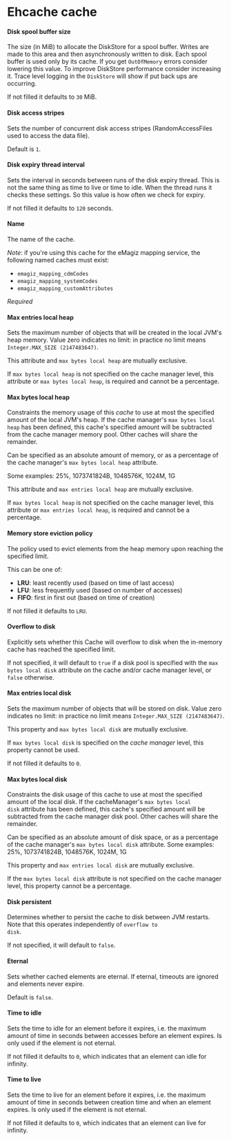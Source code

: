 # Ehcache cache
#### Disk spool buffer size
The size (in MiB) to allocate the DiskStore for a spool buffer. Writes are made to this area and then asynchronously written to disk. Each spool buffer is used only by its cache. If you get <code>OutOfMemory</code> errors consider lowering this value. To improve DiskStore performance consider increasing it. Trace level logging in the <code>DiskStore</code> will show if put back ups are occurring. 

If not filled it defaults to <code>30</code> MiB.

#### Disk access stripes
Sets the number of concurrent disk access stripes (RandomAccessFiles used to access the data file). 

Default is <code>1</code>.

#### Disk expiry thread interval
Sets the interval in seconds between runs of the disk expiry thread. This is not the same thing as time to live or time to idle. When the thread runs it checks these settings. So this value is how often we check for expiry. 

If not filled it defaults to <code>120</code> seconds.

#### Name
The name of the cache.

<i>Note</i>: if you're using this cache for the eMagiz mapping service, the following named caches must exist:
- <code>emagiz_mapping_cdmCodes</code>
- <code>emagiz_mapping_systemCodes</code>
- <code>emagiz_mapping_customAttributes</code>

<i>Required</i>

#### Max entries local heap
Sets the maximum number of objects that will be created in the local JVM's heap memory. Value zero indicates no limit: in practice no limit means <code>Integer.MAX_SIZE (2147483647)</code>. 

This attribute and <code>max bytes local heap</code> are mutually exclusive. 

If <code>max bytes local heap</code> is not specified on the cache manager level, this attribute or <code>max bytes local heap</code>, is required and cannot be a percentage.

#### Max bytes local heap
Constraints the memory usage of this <i>cache</i> to use at most the specified amount of the local JVM's heap. If the cache manager's <code>max bytes local heap</code> has been defined, this cache's specified amount will be subtracted from the cache manager memory pool. Other caches will share the remainder. 

Can be specified as an absolute amount of memory, or as a percentage of the cache manager's <code>max bytes local heap</code> attribute. 

Some examples: 25%, 1073741824B, 1048576K, 1024M, 1G 

This attribute and <code>max entries local heap</code> are mutually exclusive. 

If <code>max bytes local heap</code> is not specified on the cache manager level, this attribute or <code>max entries local heap</code>, is required and cannot be a percentage.

#### Memory store eviction policy
The policy used to evict elements from the heap memory upon reaching the specified limit.

This can be one of:
 - <b>LRU</b>: least recently used (based on time of last access) 
 - <b>LFU</b>: less frequently used (based on number of accesses) 
 - <b>FIFO</b>: first in first out (based on time of creation)

If not filled it defaults to <code>LRU</code>.

#### Overflow to disk
Explicitly sets whether this Cache will overflow to disk when the in-memory cache has reached the specified limit. 

If not specified, it will default to <code>true</code> if a disk pool is specified with the <code>max bytes local disk</code> attribute on the cache and/or cache manager level, or <code>false</code> otherwise.

#### Max entries local disk
Sets the maximum number of objects that will be stored on disk. Value zero indicates no limit: in practice no limit means <code>Integer.MAX_SIZE (2147483647)</code>. 

This property and <code>max bytes local disk</code> are mutually exclusive. 

If <code>max bytes local disk</code> is specified on the <i>cache manager</i> level, this property cannot be used. 

If not filled it defaults to <code>0</code>.

#### Max bytes local disk
Constraints the disk usage of this cache to use at most the specified amount of the local disk. If the cacheManager's <code>max bytes local disk</code> attribute has been defined, this cache's specified amount will be subtracted from the cache manager disk pool. Other caches will share the remainder. 

Can be specified as an absolute amount of disk space, or as a percentage of the cache manager's <code>max bytes local disk</code> attribute. Some examples: 25%, 1073741824B, 1048576K, 1024M, 1G 

This property and <code>max entries local disk</code> are mutually exclusive. 

If the <code>max bytes local disk</code> attribute is not specified on the cache manager level, this property cannot be a percentage.

#### Disk persistent
Determines whether to persist the cache to disk between JVM restarts. Note that this operates independently of <code>overflow to disk</code>.

If not specified, it will default to <code>false</code>.

#### Eternal
Sets whether cached elements are eternal. If eternal, timeouts are ignored and elements never expire. 

Default is <code>false</code>.

#### Time to idle
Sets the time to idle for an element before it expires, i.e. the maximum amount of time in seconds between accesses before an element expires. Is only used if the element is not eternal. 

If not filled it defaults to <code>0</code>, which indicates that an element can idle for infinity.

#### Time to live
Sets the time to live for an element before it expires, i.e. the maximum amount of time in seconds between creation time and when an element expires. Is only used if the element is not eternal. 

If not filled it defaults to <code>0</code>, which indicates that an element can live for infinity.

